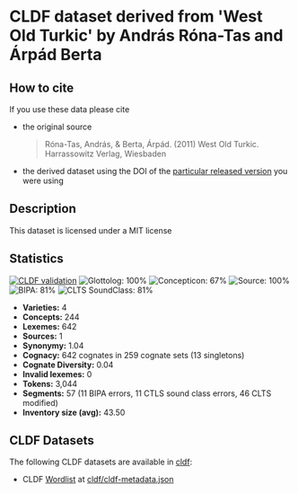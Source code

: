 # CLDF dataset derived from 'West Old Turkic' by András Róna-Tas and Árpád Berta

## How to cite

If you use these data please cite
- the original source
  > Róna-Tas, András, & Berta, Árpád. (2011) West Old Turkic. Harrassowitz Verlag, Wiesbaden
- the derived dataset using the DOI of the [particular released version](../../releases/) you were using

## Description


This dataset is licensed under a MIT license

## Statistics


[![CLDF validation](https://github.com/martino-vic/ronatasbertawot/workflows/CLDF-validation/badge.svg)](https://github.com/martino-vic/ronatasbertawot/actions?query=workflow%3ACLDF-validation)
![Glottolog: 100%](https://img.shields.io/badge/Glottolog-100%25-brightgreen.svg "Glottolog: 100%")
![Concepticon: 67%](https://img.shields.io/badge/Concepticon-67%25-orange.svg "Concepticon: 67%")
![Source: 100%](https://img.shields.io/badge/Source-100%25-brightgreen.svg "Source: 100%")
![BIPA: 81%](https://img.shields.io/badge/BIPA-81%25-yellowgreen.svg "BIPA: 81%")
![CLTS SoundClass: 81%](https://img.shields.io/badge/CLTS%20SoundClass-81%25-yellowgreen.svg "CLTS SoundClass: 81%")

- **Varieties:** 4
- **Concepts:** 244
- **Lexemes:** 642
- **Sources:** 1
- **Synonymy:** 1.04
- **Cognacy:** 642 cognates in 259 cognate sets (13 singletons)
- **Cognate Diversity:** 0.04
- **Invalid lexemes:** 0
- **Tokens:** 3,044
- **Segments:** 57 (11 BIPA errors, 11 CTLS sound class errors, 46 CLTS modified)
- **Inventory size (avg):** 43.50

## CLDF Datasets

The following CLDF datasets are available in [cldf](cldf):

- CLDF [Wordlist](https://github.com/cldf/cldf/tree/master/modules/Wordlist) at [cldf/cldf-metadata.json](cldf/cldf-metadata.json)